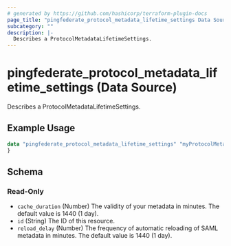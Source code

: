```yaml
---
# generated by https://github.com/hashicorp/terraform-plugin-docs
page_title: "pingfederate_protocol_metadata_lifetime_settings Data Source - terraform-provider-pingfederate"
subcategory: ""
description: |-
  Describes a ProtocolMetadataLifetimeSettings.
---
```


# pingfederate_protocol_metadata_lifetime_settings (Data Source)

Describes a ProtocolMetadataLifetimeSettings.

## Example Usage

```terraform
data "pingfederate_protocol_metadata_lifetime_settings" "myProtocolMetadataLifetimeSettingsExample" {
}
```

<!-- schema generated by tfplugindocs -->
## Schema

### Read-Only

- `cache_duration` (Number) The validity of your metadata in minutes. The default value is 1440 (1 day).
- `id` (String) The ID of this resource.
- `reload_delay` (Number) The frequency of automatic reloading of SAML metadata in minutes. The default value is 1440 (1 day).
